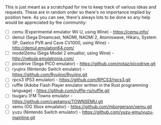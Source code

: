 This is just meant as a scratchpad for me to keep track of various ideas and requests. These are in random order so there's no importance implied by position here. As you can see, there's always lots to be done so any help would be appreciated by the community:

- [ ] cemu (Experimental emulator Wii U, using Wine) - https://cemu.info/
- [ ] demul (Sega Dreamcast, NAOMI, NAOMI 2, Atomiswave, Hikaru, System SP, Gaelco PVR and Cave CV1000, using Wine) - http://demul.emulation64.com/
- [ ] model2emu (Sega Model 2 emualtor, using Wine) - http://nebula.emulatronia.com/
- [ ] picodrive (Sega PICO emulator) - https://github.com/notaz/picodrive.git
- [ ] ryujinx (Nintendo Switch emulator) - https://github.com/Ryujinx/Ryujinx.git
- [ ] rpcs3 (PS3 emulator) - https://github.com/RPCS3/rpcs3.git
- [ ] ruffle (Adobe Flash Player emulator written in the Rust programming language) - https://github.com/ruffle-rs/ruffle.git
- [ ] tsugaru (FM Towns emulator - https://github.com/captainys/TOWNSEMU.git
- [ ] xemu (OG Xbox emualator) - https://github.com/mborgerson/xemu.git
- [ ] yuzu (Nintendo Switch emulator) - https://github.com/yuzu-emu/yuzu-mainline.git
